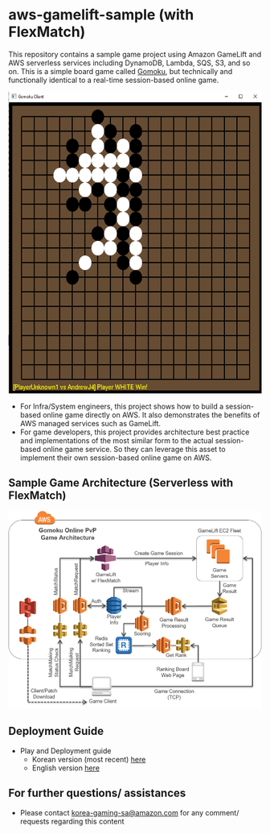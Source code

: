 

# aws-gamelift-sample (with FlexMatch)
This repository contains a sample game project using Amazon GameLift and AWS serverless services including DynamoDB, Lambda, SQS, S3, and so on. This is a simple board game called [Gomoku](https://en.wikipedia.org/wiki/Gomoku), but technically and functionally identical to a real-time session-based online game. 

<img src="web/gomoku.png" width="600" height="600"/>

 - For Infra/System engineers, this project shows how to build a session-based online game directly on AWS. It also demonstrates the benefits of AWS managed services such as GameLift.
 - For game developers, this project provides architecture best practice and implementations of the most similar form to the actual session-based online game service. So they can leverage this asset to implement their own session-based online game on AWS.


## Sample Game Architecture (Serverless with FlexMatch)
![Architecture Overview](web/gomoku_arch.png)


## Deployment Guide
 - Play and Deployment guide 
     - Korean version (most recent) [here](deployment/GameLift_Gomok%2BHoL%2BFlexMatch_KR_latest.pdf)
     - English version [here](deployment/deployment.md)
 
## For further questions/ assistances
 - Please contact korea-gaming-sa@amazon.com for any comment/ requests regarding this content
